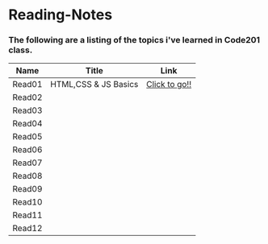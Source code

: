 # Reading-Notes  

### The following are a listing of the topics i've learned in Code201 class.  

|  Name   |  Title | Link  |
|---------|--------|-------|
|  Read01 | HTML,CSS & JS Basics | [Click to go!!](https://tommalieh.github.io/reading-notes/Class-01) |
|  Read02 |        |       |
|  Read03 |        |       |
|  Read04 |        |       |
|  Read05 |        |       |
|  Read06 |        |       |
|  Read07 |        |       |
|  Read08 |        |       |
|  Read09 |        |       |
|  Read10 |        |       |
|  Read11 |        |       |
|  Read12 |        |       |